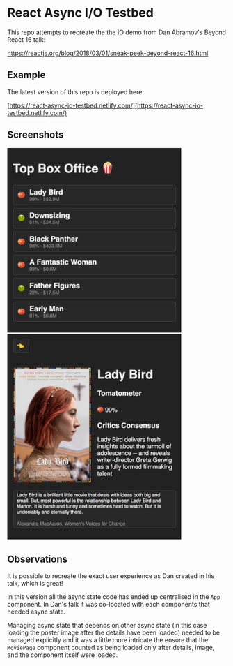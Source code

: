 # React Async I/O Testbed

This repo attempts to recreate the the IO demo from
Dan Abramov's Beyond React 16 talk:

https://reactjs.org/blog/2018/03/01/sneak-peek-beyond-react-16.html

## Example

The latest version of this repo is deployed here:

[https://react-async-io-testbed.netlify.com/](https://react-async-io-testbed.netlify.com/)

## Screenshots

<img src="./List.png" style="max-width: 400px" />
<img src="./Details.png" style="max-width: 400px" />

## Observations

It is possible to recreate the exact user experience as Dan created in his
talk, which is great!

In this version all the async state code has ended up centralised in the `App`
component. In Dan's talk it was co-located with each components that needed
async state.

Managing async state that depends on other async state (in this case loading
the poster image after the details have been loaded) needed to be managed
explicitly and it was a little more intricate the ensure that the `MoviePage`
component counted as being loaded only after details, image, and the component
itself were loaded.
